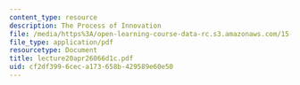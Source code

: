 ```yaml
---
content_type: resource
description: The Process of Innovation
file: /media/https%3A/open-learning-course-data-rc.s3.amazonaws.com/15-310-managerial-psychology-laboratory-spring-2003/cf2df3996ceca173658b429589e60e50_lecture20apr26066d1c.pdf
file_type: application/pdf
resourcetype: Document
title: lecture20apr26066d1c.pdf
uid: cf2df399-6cec-a173-658b-429589e60e50
---
```

